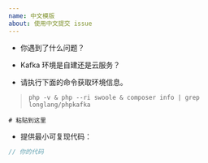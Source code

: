 ```yaml
---
name: 中文模版
about: 使用中文提交 issue
---
```


* 你遇到了什么问题？



* Kafka 环境是自建还是云服务？



* 请执行下面的命令获取环境信息。
> `php -v & php --ri swoole & composer info | grep longlang/phpkafka`

```
# 粘贴到这里

```

* 提供最小可复现代码：

```php
// 你的代码

```
